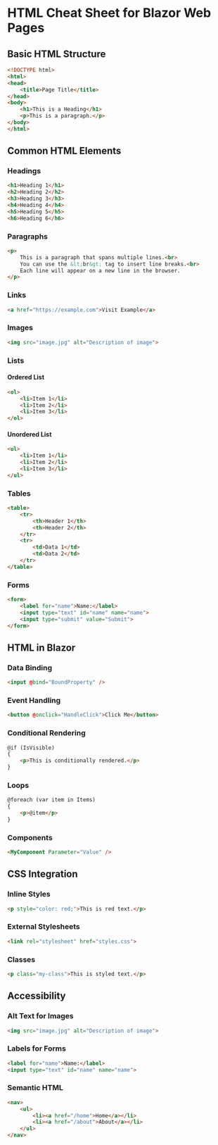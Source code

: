# HTML Cheat Sheet for Blazor Web Pages

## Basic HTML Structure
<!-- Defines the basic structure of an HTML document with a title, heading, and paragraph. -->
```html
<!DOCTYPE html>
<html>
<head>
    <title>Page Title</title>
</head>
<body>
    <h1>This is a Heading</h1>
    <p>This is a paragraph.</p>
</body>
</html>
```

## Common HTML Elements

### Headings
<!-- Used to create headings of different levels, from largest (h1) to smallest (h6). -->
```html
<h1>Heading 1</h1>
<h2>Heading 2</h2>
<h3>Heading 3</h3>
<h4>Heading 4</h4>
<h5>Heading 5</h5>
<h6>Heading 6</h6>
```

### Paragraphs
<!-- Represents a block of text as a paragraph. -->
```html
<p>
    This is a paragraph that spans multiple lines.<br>
    You can use the &lt;br&gt; tag to insert line breaks.<br>
    Each line will appear on a new line in the browser.
</p>
```

### Links
<!-- Creates a hyperlink to another webpage or resource. -->
```html
<a href="https://example.com">Visit Example</a>
```

### Images
<!-- Displays an image with a description for accessibility. -->
```html
<img src="image.jpg" alt="Description of image">
```

### Lists
#### Ordered List
<!-- Creates a numbered list of items. -->
```html
<ol>
    <li>Item 1</li>
    <li>Item 2</li>
    <li>Item 3</li>
</ol>
```
#### Unordered List
<!-- Creates a bulleted list of items. -->
```html
<ul>
    <li>Item 1</li>
    <li>Item 2</li>
    <li>Item 3</li>
</ul>
```

### Tables
<!-- Displays tabular data with headers and rows. -->
```html
<table>
    <tr>
        <th>Header 1</th>
        <th>Header 2</th>
    </tr>
    <tr>
        <td>Data 1</td>
        <td>Data 2</td>
    </tr>
</table>
```

### Forms
<!-- Creates a form for user input with a text field and submit button. -->
```html
<form>
    <label for="name">Name:</label>
    <input type="text" id="name" name="name">
    <input type="submit" value="Submit">
</form>
```

## HTML in Blazor

### Data Binding
<!-- Binds the input field to a property in the Blazor component. Data binding in Blazor allows you to establish a two-way connection between the UI and the underlying data model. When the user modifies the value in the input field, the corresponding property in the Blazor component is automatically updated. Similarly, changes to the property in the component are reflected in the UI. This ensures synchronization between the UI and the data model, making it easier to manage state and user interactions. -->
```html
<input @bind="BoundProperty" />
```
<!-- Example Use Case: Imagine you have a form where users can input their name. By binding the input field to a property called `UserName`, any changes made by the user will automatically update the `UserName` property in the Blazor component. Similarly, if the `UserName` property is updated programmatically, the input field will reflect the new value. -->
<!-- For more information, visit the official Blazor documentation on Data Binding: https://learn.microsoft.com/en-us/aspnet/core/blazor/components/data-binding -->

### Event Handling
<!-- Triggers a method in the Blazor component when the button is clicked. -->
```html
<button @onclick="HandleClick">Click Me</button>
```

### Conditional Rendering
<!-- Renders content based on a condition. -->
```html
@if (IsVisible)
{
    <p>This is conditionally rendered.</p>
}
```

### Loops
<!-- Iterates over a collection and renders each item. -->
```html
@foreach (var item in Items)
{
    <p>@item</p>
}
```

### Components
<!-- Embeds a Blazor component with parameters. -->
```html
<MyComponent Parameter="Value" />
```

## CSS Integration

### Inline Styles
<!-- Applies styles directly to an HTML element. -->
```html
<p style="color: red;">This is red text.</p>
```

### External Stylesheets
<!-- Links an external CSS file for styling. -->
```html
<link rel="stylesheet" href="styles.css">
```

### Classes
<!-- Applies a CSS class to an HTML element for styling. -->
```html
<p class="my-class">This is styled text.</p>
```

## Accessibility

### Alt Text for Images
<!-- Provides a text description for images to improve accessibility. -->
```html
<img src="image.jpg" alt="Description of image">
```

### Labels for Forms
<!-- Associates a label with a form input for better accessibility. -->
```html
<label for="name">Name:</label>
<input type="text" id="name" name="name">
```

### Semantic HTML
<!-- Defines navigation links using semantic HTML elements. -->
```html
<nav>
    <ul>
        <li><a href="/home">Home</a></li>
        <li><a href="/about">About</a></li>
    </ul>
</nav>
```
